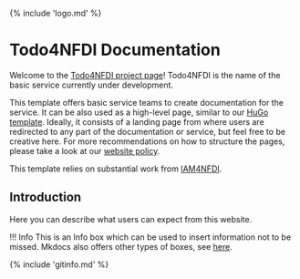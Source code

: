 {% include 'logo.md' %}

# Todo4NFDI Documentation 

Welcome to the [Todo4NFDI project page](https://base4nfdi.de/projects/todo4nfdi)! Todo4NFDI is the name of the basic service currently under development. 

This template offers basic service teams to create documentation for the service. It can be also used as a high-level page, similar to our [HuGo template](https://github.com/base4nfdi/website-template-hugo). Ideally, it consists of a landing page from where users are redirected to any part of the documentation or service, but feel free to be creative here. For more recommendations on how to structure the pages, please take a look at our [website policy](https://zenodo.org/records/14245434).

This template relies on substantial work from [IAM4NFDI](https://iam.services.base4nfdi.de/).

## Introduction 

Here you can describe what users can expect from this website. 

!!! Info
    This is an Info box which can be used to insert information not to be missed. Mkdocs also offers other types of boxes, see [here](https://squidfunk.github.io/mkdocs-material/reference/admonitions/). 

{% include 'gitinfo.md' %}
